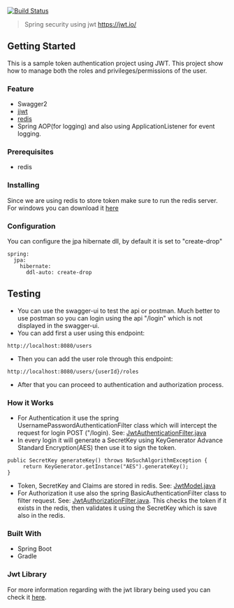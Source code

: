 [![Build Status](https://travis-ci.org/bbarbs/spring-boot-jwt.svg?branch=master)](https://travis-ci.org/bbarbs/spring-boot-jwt)

> Spring security using jwt https://jwt.io/

## Getting Started
This is a sample token authentication project using JWT. This project show how to manage both the roles and privileges/permissions of the user.

### Feature
* Swagger2
* [jjwt](https://github.com/jwtk/jjwt)
* [redis](https://redis.io/)
* Spring AOP(for logging) and also using ApplicationListener for event logging.

### Prerequisites
* redis

### Installing
Since we are using redis to store token make sure to run the redis server.
For windows you can download it [here](https://github.com/dmajkic/redis/downloads)

### Configuration
You can configure the jpa hibernate dll, by default it is set to "create-drop"
```
spring:
  jpa:
    hibernate:
      ddl-auto: create-drop
```

## Testing 
* You can use the swagger-ui to test the api or postman. Much better to use postman so you can login using the api "/login" which is not displayed in the swagger-ui.
* You can add first a user using this endpoint:
```
http://localhost:8080/users
```
* Then you can add the user role through this endpoint:
```
http://localhost:8080/users/{userId}/roles
```
* After that you can proceed to authentication and authorization process.

### How it Works
* For Authentication it use the spring UsernamePasswordAuthenticationFilter class which will intercept the request for login POST ("/login). See: [JwtAuthenticationFilter.java](https://github.com/bbarbs/spring-boot-jwt/blob/master/src/main/java/com/auth/core/security/JwtAuthenticationFilter.java)
* In every login it will generate a SecretKey using KeyGenerator Advance Standard Encryption(AES) then use it to sign the token.
```
public SecretKey generateKey() throws NoSuchAlgorithmException {
     return KeyGenerator.getInstance("AES").generateKey();
}
```
* Token, SecretKey and Claims are stored in redis. See: [JwtModel.java](https://github.com/bbarbs/spring-boot-jwt/blob/master/src/main/java/com/auth/core/jwt/JwtModel.java)
* For Authorization it use also the spring BasicAuthenticationFilter class to filter request. See: [JwtAuthorizationFilter.java](https://github.com/bbarbs/spring-boot-jwt/blob/master/src/main/java/com/auth/core/security/JwtAuthorizationFilter.java). This checks the token if it exists in the redis, then validates it using the SecretKey which is save also in the redis.

### Built With
* Spring Boot
* Gradle

### Jwt Library
For more information regarding with the jwt library being used you can check it [here](https://github.com/jwtk/jjwt).

